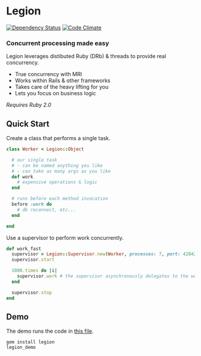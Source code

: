 # Legion

[![Dependency Status](https://gemnasium.com/hopsoft/legion.png)](https://gemnasium.com/hopsoft/legion)
[![Code Climate](https://codeclimate.com/github/hopsoft/legion.png)](https://codeclimate.com/github/hopsoft/legion)

### Concurrent processing made easy

Legion leverages distibuted Ruby (DRb) & threads to provide real concurrency.

* True concurrency with MRI
* Works within Rails & other frameworks
* Takes care of the heavy lifting for you
* Lets you focus on business logic

*Requires Ruby 2.0*

## Quick Start

Create a class that performs a single task.

```ruby
class Worker < Legion::Object

  # our single task
  # - can be named anything you like
  # - can take as many args as you like
  def work
    # expensive operations & logic
  end

  # runs before each method invocation
  before :work do
    # db reconnect, etc...
  end

end
```

Use a supervisor to perform work concurrently.

```ruby
def work_fast
  supervisor = Legion::Supervisor.new(Worker, processes: 7, port: 42042)
  supervisor.start

  1000.times do |i|
    supervisor.work # the supervisor asynchronously delegates to the worker
  end

  supervisor.stop
end
```

## Demo

The demo runs the code in [this file](https://github.com/hopsoft/legion/blob/master/bin/legion_demo).

```
gem install legion
legion_demo
```


